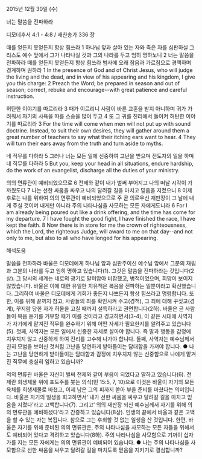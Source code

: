 2015년 12월 30일 (수)

너는 말씀을 전파하라



디모데후서 4:1 - 4:8 / 새찬송가 336 장


때를 얻든지 못얻든지 항상 힘쓰라
1 하나님 앞과 살아 있는 자와 죽은 자를 심판하실 그리스도 예수 앞에서 그가 나타나실 것과 그의 나라를 두고 엄히 명하노니 2 너는 말씀을 전파하라 때를 얻든지 못얻든지 항상 힘쓰라 범사에 오래 참음과 가르침으로 경책하며 경계하며 권하라 
1 In the presence of God and of Christ Jesus, who will judge the living and the dead, and in view of his appearing and his kingdom, I give you this charge: 2 Preach the Word; be prepared in season and out of season; correct, rebuke and encourage--with great patience and careful instruction.

허탄한 이야기를 따르리라
3 때가 이르리니 사람이 바른 교훈을 받지 아니하며 귀가 가려워서 자기의 사욕을 따를 스승을 많이 두고 4 또 그 귀를 진리에서 돌이켜 허탄한 이야기를 따르리라 
3 For the time will come when men will not put up with sound doctrine. Instead, to suit their own desires, they will gather around them a great number of teachers to say what their itching ears want to hear. 4 They will turn their ears away from the truth and turn aside to myths. 

네 직무를 다하라 
5 그러나 너는 모든 일에 신중하여 고난을 받으며 전도자의 일을 하며 네 직무를 다하라 
5 But you, keep your head in all situations, endure hardship, do the work of an evangelist, discharge all the duties of your ministry. 

의의 면류관이 예비되었으므로
6 전제와 같이 내가 벌써 부어지고 나의 떠날 시각이 가까웠도다 7 나는 선한 싸움을 싸우고 나의 달려갈 길을 마치고 믿음을 지켰으니 8 이제 후로는 나를 위하여 의의 면류관이 예비되었으므로 주 곧 의로우신 재판장이 그 날에 내게 주실 것이며 내게만 아니라 주의 나타나심을 사모하는 모든 자에게도니라
6 For I am already being poured out like a drink offering, and the time has come for my departure. 7 I have fought the good fight, I have finished the race, I have kept the faith. 8 Now there is in store for me the crown of righteousness, which the Lord, the righteous Judge, will award to me on that day--and not only to me, but also to all who have longed for his appearing.

해석도움





말씀을 전파하라 
바울은 디모데에게 하나님 앞과 심판주이신 예수님 앞에서 그분의 재림과 그분의 나라를 두고 엄히 명하고 있습니다(1). 그것은 말씀을 전파하라는 것입니다(2상). 그 당시의 세계는 네로의 광기로 말미암아 비참했고, 병적이었으며, 희망이 보이지 않았습니다. 바울은 이에 대한 유일한 치유책은 복음을 전파하는 일뿐이라고 확신했습니다. 그리하여 바울은 디모데에게 기회가 좋든지 나쁘든지 항상 힘쓰라고 명령합니다. 또한, 이를 위해 끝까지 참고, 사람들의 죄를 확인시켜 주고(경책), 그 죄에 대해 꾸짖고(경계), 꾸지람 당한 자가 허물을 고칠 때까지 설득하라고 권면합니다(2하). 바울은 곧 사람들이 복음 듣기를 거부할 때가 이를 것이라고 경고하면서(3-4), 이 같은 시대에 사역자가 자기에게 맡겨진 직무를 완수하기 위해 어떤 자세가 필요한지를 알려주고 있습니다(5). 첫째, 사역자는 모든 일에서 신중한 자세로 살아야 합니다. 즉 말과 행동을 감정에 치우치지 않고 신중하게 하여 진리를 고수해 나가야 합니다. 둘째, 사역자는 예수님께서 친히 모범을 보이신 것처럼 고난을 당연하게 받아들이는 담대함을 가져야 합니다.
● 나는 고난을 당연하게 받아들이는 담대함과 감정에 치우치지 않는 신중함으로 나에게 맡겨진 직무에 충실히 임하고 있습니까?

의의 면류관 
바울은 자신이 벌써 전제와 같이 부음이 되었다고 말하고 있습니다(6). 전제란 희생제물 위에 포도주를 붓는 의식(민 15:5, 7, 10)으로 이것은 바울이 자기의 모든 육체를 희생제물로 바쳤고, 이제 남은 그의 피까지 쏟아 부을 준비를 마쳤다는 의미입니다. 바울은 자기의 일생을 회고하면서‘ 내가 선한 싸움을 싸우고 달려갈 길을 마치고 믿음을 지켰다’라고 고백합니다(7). 그리고‘ 의의 재판장 되신 예수님께서 자기를 위해 의의 면류관을 예비하셨다’라고 간증하고 있습니다(8상). 인생의 끝에서 바울과 같은 고백을 할 수 있는 자는 복됩니다. 참으로 그는 후회할 것 없는 일생을 산 것입니다. 한편, 바울은 자기를 위해 준비된 의의 면류관은, 주의 나타나심을 사모하는 모든 자들을 위해서도 예비되어 있다고 격려하고 있습니다(8하). 주의 나타나심을 사모함으로 기꺼이 십자가를 지는 모든 자에게는 의의 면류관이 예비되어 있습니다.
● 나는 주의 나타나심을 사모함으로 선한 싸움을 싸우고 달려갈 길을 마치도록 믿음을 지키기로 결심합니까?